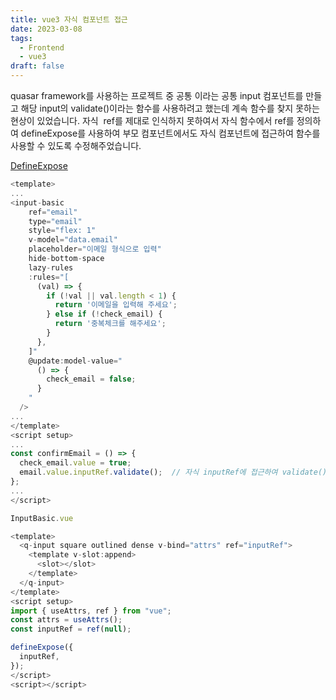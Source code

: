 ```yaml
---
title: vue3 자식 컴포넌트 접근
date: 2023-03-08
tags:
  - Frontend
  - vue3
draft: false
---
```

quasar framework를 사용하는 프로젝트 중 공통 <input-basic/>이라는 공통 input 컴포넌트를 만들고 해당 input의 validate()이라는 함수를 사용하려고 했는데 계속 함수를 찾지 못하는 현상이 있었습니다. 자식  ref를 제대로 인식하지 못하여서 자식 함수에서 ref를 정의하여 defineExpose를 사용하여 부모 컴포넌트에서도 자식 컴포넌트에 접근하여 함수를 사용할 수 있도록 수정해주었습니다.

[DefineExpose](https://vuejs.org/api/sfc-script-setup.html#defineprops-defineemits)

```javascript
<template>
...
<input-basic
    ref="email"
    type="email"
    style="flex: 1"
    v-model="data.email"
    placeholder="이메일 형식으로 입력"
    hide-bottom-space
    lazy-rules
    :rules="[
      (val) => {
        if (!val || val.length < 1) {
          return '이메일을 입력해 주세요';
        } else if (!check_email) {
          return '중복체크를 해주세요';
        }
      },
    ]"
    @update:model-value="
      () => {
        check_email = false;
      }
    "
  />
...
</template>
<script setup>
...
const confirmEmail = () => {
  check_email.value = true;
  email.value.inputRef.validate();  // 자식 inputRef에 접근하여 validate()함수 사용 가능
};
...
</script>
```


```javascript
InputBasic.vue

<template>
  <q-input square outlined dense v-bind="attrs" ref="inputRef">
    <template v-slot:append>
      <slot></slot>
    </template>
  </q-input>
</template>
<script setup>
import { useAttrs, ref } from "vue";
const attrs = useAttrs();
const inputRef = ref(null);

defineExpose({
  inputRef,
});
</script>
<script></script>
```